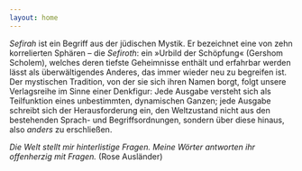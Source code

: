 ```yaml
---
layout: home
---
```

*Sefirah* ist ein Begriff aus der jüdischen Mystik. Er bezeichnet eine von zehn korrelierten Sphären – die *Sefiroth*:
 ein »Urbild der Schöpfung« (Gershom Scholem), welches deren tiefste 
Geheimnisse enthält und erfahrbar werden lässt als überwältigendes 
Anderes, das immer wieder neu zu begreifen ist. Der mystischen 
Tradition, von der sie sich ihren Namen borgt, folgt unsere Verlagsreihe
 im Sinne einer Denkfigur: Jede Ausgabe versteht sich als Teilfunktion 
eines unbestimmten, dynamischen Ganzen; jede Ausgabe schreibt sich der 
Herausforderung ein, den Weltzustand nicht aus den bestehenden Sprach- 
und Begriffsordnungen, sondern über diese hinaus, also *anders* zu erschließen.

*Die Welt stellt mir hinterlistige Fragen. Meine Wörter antworten ihr offenherzig mit Fragen.* (Rose Ausländer)
